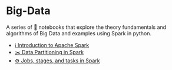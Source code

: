 # Big-Data

A series of 📓 notebooks that explore the theory fundamentals and algorithms of Big Data and examples using Spark in python.


- [ℹ️ Introduction to Apache Spark](https://nbviewer.org/github/victorviro/Big-Data/blob/main/Introduction_to_Spark.ipynb)
- [✂️ Data Partitioning in Spark](https://nbviewer.org/github/victorviro/Big-Data/blob/main/Data_Partitioning_in_Spark.ipynb)
- [⚙️ Jobs, stages, and tasks in Spark](https://nbviewer.org/github/victorviro/Big-Data/blob/main/PySpark_RDD_example_Jobs%2C_stages_and_tasks.ipynb)